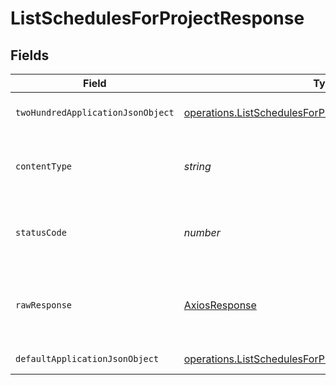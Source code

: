 # ListSchedulesForProjectResponse


## Fields

| Field                                                                                                                                   | Type                                                                                                                                    | Required                                                                                                                                | Description                                                                                                                             |
| --------------------------------------------------------------------------------------------------------------------------------------- | --------------------------------------------------------------------------------------------------------------------------------------- | --------------------------------------------------------------------------------------------------------------------------------------- | --------------------------------------------------------------------------------------------------------------------------------------- |
| `twoHundredApplicationJsonObject`                                                                                                       | [operations.ListSchedulesForProjectResponseBody](../../../sdk/models/operations/listschedulesforprojectresponsebody.md)                 | :heavy_minus_sign:                                                                                                                      | A sequence of schedules.                                                                                                                |
| `contentType`                                                                                                                           | *string*                                                                                                                                | :heavy_check_mark:                                                                                                                      | HTTP response content type for this operation                                                                                           |
| `statusCode`                                                                                                                            | *number*                                                                                                                                | :heavy_check_mark:                                                                                                                      | HTTP response status code for this operation                                                                                            |
| `rawResponse`                                                                                                                           | [AxiosResponse](https://axios-http.com/docs/res_schema)                                                                                 | :heavy_check_mark:                                                                                                                      | Raw HTTP response; suitable for custom response parsing                                                                                 |
| `defaultApplicationJsonObject`                                                                                                          | [operations.ListSchedulesForProjectScheduleResponseBody](../../../sdk/models/operations/listschedulesforprojectscheduleresponsebody.md) | :heavy_minus_sign:                                                                                                                      | Error response.                                                                                                                         |